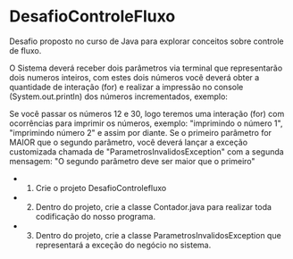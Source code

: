 # DesafioControleFluxo
Desafio proposto no curso de Java para explorar conceitos sobre controle de fluxo.

O Sistema deverá receber dois parâmetros via terminal que representarão dois numeros inteiros, com estes dois números você deverá obter a quantidade de interação (for) e realizar a impressão no console (System.out.println) dos números incrementados, exemplo: 

Se você passar os números 12 e 30, logo teremos uma interação (for) com ocorrências para imprimir os números, exemplo: "imprimindo o número 1", "imprimindo número 2" e assim por diante. 
Se o primeiro parâmetro for MAIOR que o segundo parâmetro, você deverá lançar a exceção customizada chamada de "ParametrosInvalidosException" com a segunda mensagem: "O segundo parâmetro deve ser maior que o primeiro"

- 1. Crie o projeto DesafioControlefluxo
- 2. Dentro do projeto, crie a classe Contador.java para realizar toda codificação do nosso programa. 
- 3. Dentro do projeto, crie a classe ParametrosInvalidosException que representará a exceção do negócio no sistema. 
